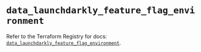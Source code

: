 # `data_launchdarkly_feature_flag_environment`

Refer to the Terraform Registry for docs: [`data_launchdarkly_feature_flag_environment`](https://registry.terraform.io/providers/launchdarkly/launchdarkly/2.18.1/docs/data-sources/feature_flag_environment).
